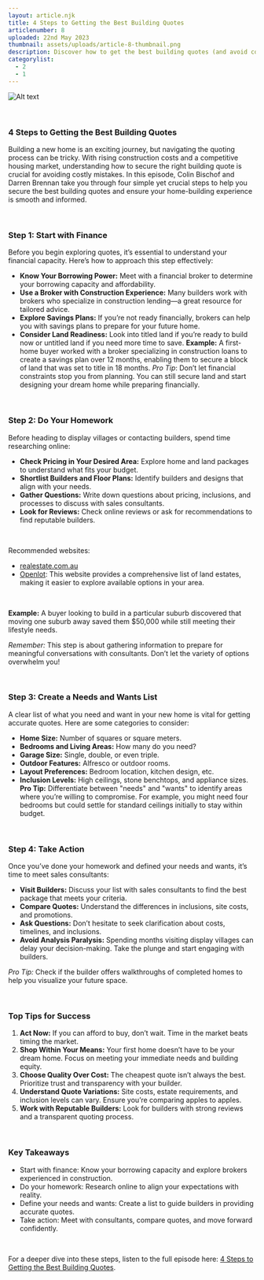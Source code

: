 ```yaml
---
layout: article.njk
title: 4 Steps to Getting the Best Building Quotes
articlenumber: 8
uploaded: 22nd May 2023
thumbnail: assets/uploads/article-8-thumbnail.png
description: Discover how to get the best building quotes (and avoid costly mistakes) with four simple steps, including financial preparation, research, and expert consultation. 
categorylist:
  - 2
  - 1
---
```


![Alt text](/assets/uploads/article-8-thumbnail.png "title")

<br>

### 4 Steps to Getting the Best Building Quotes
Building a new home is an exciting journey, but navigating the quoting process can be tricky. With rising construction costs and a competitive housing market, understanding how to secure the right building quote is crucial for avoiding costly mistakes. In this episode, Colin Bischof and Darren Brennan take you through four simple yet crucial steps to help you secure the best building quotes and ensure your home-building experience is smooth and informed.

<br>

### Step 1: Start with Finance
Before you begin exploring quotes, it’s essential to understand your financial capacity. Here’s how to approach this step effectively:
  - **Know Your Borrowing Power:** Meet with a financial broker to determine your borrowing capacity and affordability.
  - **Use a Broker with Construction Experience:** Many builders work with brokers who specialize in construction lending—a great resource for tailored advice.
  - **Explore Savings Plans:** If you’re not ready financially, brokers can help you with savings plans to prepare for your future home.
  - **Consider Land Readiness:** Look into titled land if you’re ready to build now or untitled land if you need more time to save.
**Example:** A first-home buyer worked with a broker specializing in construction loans to create a savings plan over 12 months, enabling them to secure a block of land that was set to title in 18 months.
*Pro Tip*: Don’t let financial constraints stop you from planning. You can still secure land and start designing your dream home while preparing financially.


<br> 

### Step 2: Do Your Homework
Before heading to display villages or contacting builders, spend time researching online:
  - **Check Pricing in Your Desired Area:** Explore home and land packages to understand what fits your budget.
  - **Shortlist Builders and Floor Plans:** Identify builders and designs that align with your needs.
  - **Gather Questions:** Write down questions about pricing, inclusions, and processes to discuss with sales consultants.
  - **Look for Reviews:** Check online reviews or ask for recommendations to find reputable builders.

<br>

Recommended websites:
  - <a href="https://realestate.com.au" id="intext-link" target="_blank">realestate.com.au</a>
  - <a href="https://openlot.com.au" id="intext-link" target="_blank">Openlot</a>: This website provides a comprehensive list of land estates, making it easier to explore available options in your area.

<br>

**Example:** A buyer looking to build in a particular suburb discovered that moving one suburb away saved them $50,000 while still meeting their lifestyle needs.

*Remember:* This step is about gathering information to prepare for meaningful conversations with consultants. Don’t let the variety of options overwhelm you!

<br>

### Step 3: Create a Needs and Wants List
A clear list of what you need and want in your new home is vital for getting accurate quotes. Here are some categories to consider:
  - **Home Size:** Number of squares or square meters.
  - **Bedrooms and Living Areas:** How many do you need?
  - **Garage Size:** Single, double, or even triple.
  - **Outdoor Features:** Alfresco or outdoor rooms.
  - **Layout Preferences:** Bedroom location, kitchen design, etc.
  - **Inclusion Levels:** High ceilings, stone benchtops, and appliance sizes.
**Pro Tip:** Differentiate between "needs" and "wants" to identify areas where you’re willing to compromise. For example, you might need four bedrooms but could settle for standard ceilings initially to stay within budget.

<br>

### Step 4: Take Action
Once you’ve done your homework and defined your needs and wants, it’s time to meet sales consultants:
  - **Visit Builders:** Discuss your list with sales consultants to find the best package that meets your criteria.
  - **Compare Quotes:** Understand the differences in inclusions, site costs, and promotions.
  - **Ask Questions:** Don’t hesitate to seek clarification about costs, timelines, and inclusions.
  - **Avoid Analysis Paralysis:** Spending months visiting display villages can delay your decision-making. Take the plunge and start engaging with builders.

*Pro Tip:* Check if the builder offers walkthroughs of completed homes to help you visualize your future space.

<br>

### Top Tips for Success
1. **Act Now:** If you can afford to buy, don’t wait. Time in the market beats timing the market.
2. **Shop Within Your Means:** Your first home doesn’t have to be your dream home. Focus on meeting your immediate needs and building equity.
3. **Choose Quality Over Cost:** The cheapest quote isn’t always the best. Prioritize trust and transparency with your builder.
4. **Understand Quote Variations:** Site costs, estate requirements, and inclusion levels can vary. Ensure you’re comparing apples to apples.
5. **Work with Reputable Builders:** Look for builders with strong reviews and a transparent quoting process.

<br>

### Key Takeaways
  - Start with finance: Know your borrowing capacity and explore brokers experienced in construction.
  - Do your homework: Research online to align your expectations with reality.
  - Define your needs and wants: Create a list to guide builders in providing accurate quotes.
  - Take action: Meet with consultants, compare quotes, and move forward confidently.

<br>

For a deeper dive into these steps, listen to the full episode here: <a href="/posts/ep-8" id="intext-link" target="_blank">4 Steps to Getting the Best Building Quotes</a>.